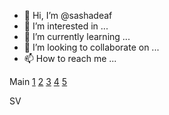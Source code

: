 - 👋 Hi, I’m @sashadeaf
- 👀 I’m interested in ...
- 🌱 I’m currently learning ...
- 💞️ I’m looking to collaborate on ...
- 📫 How to reach me ...

Main
[1](/main_1.jpg)  [2](/main_2.jpg)  [3](/main_3.jpg)  [4](/main_4.jpg)  [5](/main_5.jpg)

SV


<!---
sashadeaf/sashadeaf is a ✨ special ✨ repository because its `README.md` (this file) appears on your GitHub profile.
You can click the Preview link to take a look at your changes.
--->
